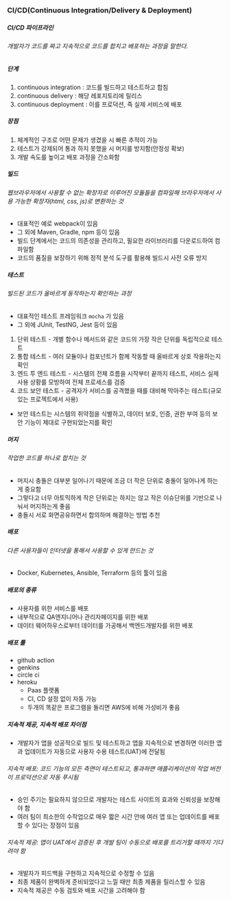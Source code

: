 ### CI/CD(Continuous Integration/Delivery & Deployment)

##### CI/CD 파이프라인

###### 개발자가 코드를 짜고 지속적으로 코드를 합치고 배포하는 과정을 말한다.

##### 단계

1. continuous integration : 코드를 빌드하고 테스트하고 합침
2. continuous delivery : 해당 레포지토리에 릴리스
3. continuous deployment : 이를 프로덕션, 즉 실제 서비스에 배포

##### 장점

1. 체계적인 구조로 어떤 문제가 생겼을 시 빠른 추적이 가능
2. 테스트가 강제되어 통과 하지 못했을 시 머지를 방지함(안정성 확보)
3. 개발 속도를 높이고 배포 과정을 간소화함

##### 빌드

###### 웹브라우저에서 사용할 수 없는 확장자로 이루어진 모듈들을 컴파일해 브라우저에서 사용 가능한 확장자(html, css, js)로 변환하는 것

- 대표적인 예로 webpack이 있음
- 그 외에 Maven, Gradle, npm 등이 있음
- 빌드 단계에서는 코드의 의존성을 관리하고, 필요한 라이브러리를 다운로드하여 컴파일함
- 코드의 품질을 보장하기 위해 정적 분석 도구를 활용해 빌드시 사전 오류 방지

##### 테스트

###### 빌드된 코드가 올바르게 동작하는지 확인하는 과정

- 대표적인 테스트 프레임워크 `mocha` 가 있음
- 그 외에 JUnit, TestNG, Jest 등이 있음

1. 단위 테스트 - 개별 함수나 메서드와 같은 코드의 가장 작은 단위를 독립적으로 테스트
2. 통합 테스트 - 여러 모듈이나 컴포넌트가 함께 작동할 때 올바르게 상호 작용하는지 확인
3. 엔드 투 엔드 테스트 - 시스템의 전체 흐름을 시작부터 끝까지 테스트, 서비스 실제 사용 상황를 모방하여 전체 프로세스를 검증
4. 코드 보안 테스트 - 공격자가 서비스를 공격했을 때를 대비해 막아주는 테스트(규모있는 프로젝트에서 사용)

- 보안 테스트는 시스템의 취약점을 식별하고, 데이터 보호, 인증, 권한 부여 등의 보안 기능이 제대로 구현되었는지를 확인

##### 머지

###### 작업한 코드를 하나로 합치는 것

- 머지시 충돌은 대부분 일어나기 때문에 조금 더 작은 단위로 충돌이 일어나게 하는게 중요함
- 그렇다고 너무 아토믹하게 작은 단위로는 하지는 않고 작은 이슈단위를 기반으로 나눠서 머지하는게 좋음
- 충돌시 서로 화면공유하면서 합의하며 해결하는 방법 추천

##### 배포

###### 다른 사용자들이 인터넷을 통해서 사용할 수 있게 만드는 것

- Docker, Kubernetes, Ansible, Terraform 등의 툴이 있음

##### 배포의 종류

- 사용자를 위한 서비스를 배포
- 내부적으로 QA엔지니어나 관리자페이지를 위한 배포
- 데이터 웨어하우스로부터 데이터를 가공해서 백엔드개발자를 위한 배포

##### 배포 툴

- github action
- genkins
- circle ci
- heroku
  - Paas 플랫폼
  - CI, CD 설정 없이 자동 가능
  - 두개의 똑같은 프로그램을 돌리면 AWS에 비해 가성비가 좋음

##### 지속적 제공, 지속적 배포 차이점

- 개발자가 앱을 성공적으로 빌드 및 테스트하고 앱을 지속적으로 변경하면 이러한 앱과 업데이트가 자동으로 사용자 수용 테스트(UAT)에 전달됨

###### 지속적 배포: 코드 기능의 모든 측면이 테스트되고, 통과하면 애플리케이션의 작업 버전이 프로덕션으로 자동 푸시됨

- 승인 주기는 필요하지 않으므로 개발자는 테스트 사이트의 효과와 신뢰성을 보장해야 함
- 여러 팀이 최소한의 수작업으로 매우 짧은 시간 안에 여러 앱 또는 업데이트를 배포할 수 있다는 장점이 있음

###### 지속적 제공: 앱이 UAT에서 검증된 후 개발 팀이 수동으로 배포를 트리거할 때까지 기다려야 함

- 개발자가 피드백을 구현하고 지속적으로 수정할 수 있음
- 최종 제품이 완벽하게 준비되었다고 느낄 때만 최종 제품을 릴리스할 수 있음
- 지속적 제공은 수동 검토와 배포 시간을 고려해야 함
